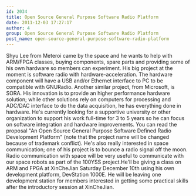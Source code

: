 ```yaml
---
id: 2034
title: Open Source General Purpose Software Radio Platform
date: 2011-12-03 17:27:17
author: 4
group: Open Source General Purpose Software Radio Platform
post_name: open-source-general-purpose-software-radio-platform
---
```


Shyu Lee from Meteroi came by the space and he wants to help with ARM/FPGA classes, buying components, spare parts and providing some of his own hardware so members can experiment. His big project at the moment is software radio with hardware-acceleration. The hardware component will have a USB and/or Ethernet interface to PC to be compatible with GNURadio. Another similar project, from Microsoft, is SORA. His innovation is to provide an higher performance hardware solution; while other solutions rely on computers for processing and ADC/DAC interface to do the data acquisition, he has everything done in hardware. He's currently looking for a supportive university or other organization to support his work full-time for 3 to 5 years so he can focus on software integration and hardware improvements. You can read the proposal "An Open Source General Purpose Software Defined Radio Development Platform" (note that the project name will be changed because of trademark conflict). He's also really interested in space communication; one of his project is to bounce a radio signal off the moon. Radio communication with space will be very useful to communicate with our space robots as part of the 100YSS project.He'll be giving a class on ARM and FPGA at XinCheJian Saturday December 10th using his own development platform, DevStation 1000E. He will be leaving one development station for members interested in getting some practical skills after the introductory session at XinCheJian.